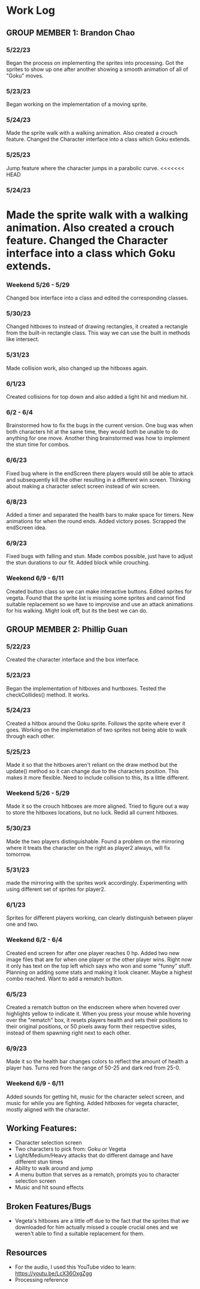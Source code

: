 # Work Log

## GROUP MEMBER 1: Brandon Chao

### 5/22/23

Began the process on implementing the sprites into processing. Got the sprites to show up one after another showing a smooth animation of all of "Goku" moves.

### 5/23/23

Began working on the implementation of a moving sprite.

### 5/24/23

Made the sprite walk with a walking animation. Also created a crouch feature. Changed the Character interface into a class which Goku extends.

### 5/25/23

Jump feature where the character jumps in a parabolic curve.
<<<<<<< HEAD

### 5/24/23

Made the sprite walk with a walking animation. Also created a crouch feature. Changed the Character interface into a class which Goku extends.
=======

### Weekend 5/26 - 5/29

Changed box interface into a class and edited the corresponding classes.

### 5/30/23

Changed hitboxes to instead of drawing rectangles, it created a rectangle from the built-in rectangle class. This way we can use the built in methods like intersect.

### 5/31/23

Made collision work, also changed up the hitboxes again.


### 6/1/23

Created collisions for top down and also added a light hit and medium hit.

### 6/2 - 6/4

Brainstormed how to fix the bugs in the current version. One bug was when both characters hit at the same time, they would both be unable to do anything for one move. Another thing brainstormed
was how to implement the stun time for combos.

### 6/6/23

Fixed bug where in the endScreen there players would still be able to attack and subsequently kill the other resulting in a different win screen. Thinking about making a character select screen
instead of win screen.

### 6/8/23

Added a timer and separated the health bars to make space for timers. New animations for when the round ends. Added victory poses. Scrapped the endScreen idea.

### 6/9/23

Fixed bugs with falling and stun. Made combos possible, just have to adjust the stun durations to our fit. Added block while crouching.

### Weekend 6/9 - 6/11

Created button class so we can make interactive buttons. Edited sprites for vegeta. Found that the sprite list is
missing some sprites and cannot find suitable replacement so we have to improvise and use an attack animations for
his walking. Might look off, but its the best we can do.

## GROUP MEMBER 2: Phillip Guan

### 5/22/23

Created the character interface and the box interface.

### 5/23/23

Began the implementation of hitboxes and hurtboxes. Tested the checkCollides() method. It works.

### 5/24/23

Created a hitbox around the Goku sprite. Follows the sprite where ever it goes. Working on the implemetation of two sprites not being able to walk through each other.

### 5/25/23

Made it so that the hitboxes aren't reliant on the draw method but the update() method so it can change due to the characters position. This makes it more
flexible. Need to include collision to this, its a little different.

### Weekend 5/26 - 5/29

Made it so the crouch hitboxes are more aligned. Tried to figure out a way to store the hitboxes locations, but no luck. Redid all current hitboxes.

### 5/30/23

Made the two players distinguishable. Found a problem on the mirroring where it treats the character on the right as player2 always, will fix tomorrow.

### 5/31/23

made the mirroring with the sprites work accordingly. Experimenting with using different set of sprites for player2.

### 6/1/23

Sprites for different players working, can clearly distinguish between player one and two.

### Weekend 6/2 - 6/4

Created end screen for after one player reaches 0 hp. Added two new image files that are for when one player or the other player wins. Right now it only has text on the top left which says who won
and some "funny" stuff. Planning on adding some stats and making it look cleaner. Maybe a highest combo reached. Want to add a rematch button.

### 6/5/23

Created a rematch button on the endscreen where when hovered over highlights yellow to indicate it. When you press your mouse while hovering over the "rematch" box, it resets players health
and sets their positions to their original positions, or 50 pixels away form their respective sides, instead of them spawning right next to each other.

### 6/9/23

Made it so the health bar changes colors to reflect the amount of health a player has. Turns red from the range of 50-25 and dark red from 25-0.

### Weekend 6/9 - 6/11

Added sounds for getting hit, music for the character select screen, and music for while you are fighting. Added hitboxes for vegeta character, mostly aligned with the character.

## Working Features:
- Character selection screen
- Two characters to pick from: Goku or Vegeta
- Light/Medium/Heavy attacks that do different damage and have different stun times
- Ability to walk around and jump
- A menu button that serves as a rematch, prompts you to character selection screen
- Music and hit sound effects

## Broken Features/Bugs
- Vegeta's hitboxes are a little off due to the fact that the sprites that we downloaded for him actually missed a couple crucial ones and we weren't able to find a suitable replacement for them.

## Resources
- For the audio, I used this YouTube video to learn: https://youtu.be/LcX36OxgZgg
- Processing reference 
